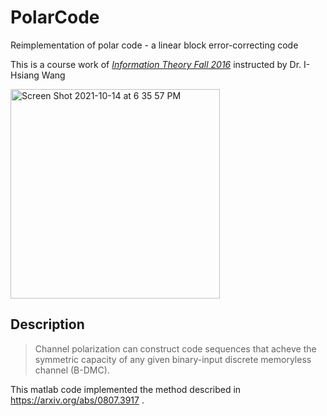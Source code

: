 # PolarCode


Reimplementation of polar code - a linear block error-correcting code

This is a course work of [*Information Theory Fall 2016*](http://homepage.ntu.edu.tw/~ihwang/Teaching/Fa16/IT.html) instructed by Dr. I-Hsiang Wang

<img width="335" alt="Screen Shot 2021-10-14 at 6 35 57 PM" src="https://user-images.githubusercontent.com/29009898/137301648-7bb999ed-ce04-4fdc-b5af-e69e89744676.png">

## Description

> Channel polarization can construct code sequences that acheve the symmetric capacity of any given binary-input discrete memoryless channel (B-DMC). 

This matlab code implemented the method described in https://arxiv.org/abs/0807.3917 .
